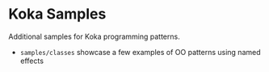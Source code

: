 # Koka Samples

Additional samples for Koka programming patterns.

- `samples/classes` showcase a few examples of OO patterns using named effects